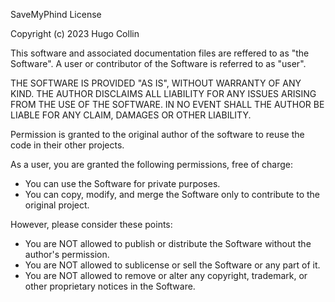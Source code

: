 SaveMyPhind License

Copyright (c) 2023 Hugo Collin

This software and associated documentation files are reffered to as "the Software". A user or contributor of the Software is referred to as "user".

THE SOFTWARE IS PROVIDED "AS IS", WITHOUT WARRANTY OF ANY KIND. THE AUTHOR DISCLAIMS ALL LIABILITY FOR ANY ISSUES ARISING FROM THE USE OF THE SOFTWARE. IN NO EVENT SHALL THE AUTHOR BE LIABLE FOR ANY CLAIM, DAMAGES OR OTHER LIABILITY.

Permission is granted to the original author of the software to reuse the code in their other projects.

As a user, you are granted the following permissions, free of charge:
- You can use the Software for private purposes.
- You can copy, modify, and merge the Software only to contribute to the original project.

However, please consider these points:
- You are NOT allowed to publish or distribute the Software without the author's permission.
- You are NOT allowed to sublicense or sell the Software or any part of it.
- You are NOT allowed to remove or alter any copyright, trademark, or other proprietary notices in the Software.